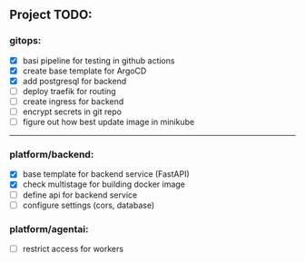 ## Project TODO:


### gitops:
- [x] basi pipeline for testing in github actions
- [x] create base template for ArgoCD
- [x] add postgresql for backend
- [ ] deploy traefik for routing
- [ ] create ingress for backend
- [ ] encrypt secrets in git repo
- [ ] figure out how best update image in minikube

---
### platform/backend:
- [x] base template for backend service (FastAPI)
- [x] check multistage for building docker image
- [ ] define api for backend service
- [ ] configure settings (cors, database)

### platform/agentai:
- [ ] restrict access for workers
